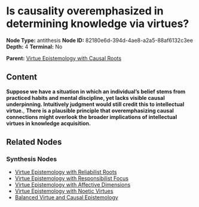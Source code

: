 # Is causality overemphasized in determining knowledge via virtues?

**Node Type:** antithesis
**Node ID:** 82180e6d-394d-4ae8-a2a5-88af6132c3ee
**Depth:** 4
**Terminal:** No

**Parent:** [Virtue Epistemology with Causal Roots](virtue-epistemology-with-causal-roots-synthesis-f3a1a7dd-1ba0-4c9f-978d-4c9f33e7a0e1.md)

## Content

**Suppose we have a situation in which an individual’s belief stems from practiced habits and mental discipline, yet lacks visible causal underpinning. Intuitively judgment would still credit this to intellectual virtue.**, **There is a plausible principle that overemphasizing causal connections might overlook the broader implications of intellectual virtues in knowledge acquisition.**

## Related Nodes

### Synthesis Nodes

- [Virtue Epistemology with Reliabilist Roots](virtue-epistemology-with-reliabilist-roots-synthesis-7d9842c0-e384-44b2-b5a5-9202953ff50c.md)
- [Virtue Epistemology with Responsibilist Focus](virtue-epistemology-with-responsibilist-focus-synthesis-92e45103-c64c-439a-adef-021c9520ef18.md)
- [Virtue Epistemology with Affective Dimensions](virtue-epistemology-with-affective-dimensions-synthesis-db575ca7-3213-49d3-bae7-b3ab85f31220.md)
- [Virtue Epistemology with Noetic Virtues](virtue-epistemology-with-noetic-virtues-synthesis-03949be7-adf6-49fb-99b3-0d7ad36e3f90.md)
- [Balanced Virtue and Causal Epistemology](balanced-virtue-and-causal-epistemology-synthesis-3c4ba144-5e2e-4c51-84cc-217ed015cf8a.md)
